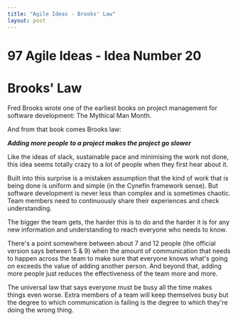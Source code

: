 ```yaml
---
title: "Agile Ideas - Brooks' Law"
layout: post 
---
```


# 97 Agile Ideas - Idea Number 20
# Brooks' Law

Fred Brooks wrote one of the earliest books on project management for software development: The Mythical Man Month.

And from that book comes Brooks law:

***Adding more people to a project makes the project go slower***

Like the ideas of slack, sustainable pace and minimising the work not done, this idea seems totally crazy to a lot of people when they first hear about it. 

Built into this surprise is a mistaken assumption that the kind of work that is being done is uniform and simple (in the Cynefin framework sense). But software development is never less than complex and is sometimes chaotic. Team members need to continuously share their experiences and check understanding.

The bigger the team gets, the harder this is to do and the harder it is for any new information and understanding to reach everyone who needs to know.

There's a point somewhere between about 7 and 12 people (the official version says between 5 & 9) when the amount of communication that needs to happen across the team to make sure that everyone knows what's going on exceeds the value of adding another person. And beyond that, adding more people just reduces the effectiveness of the team more and more.

The universal law that says everyone must be busy all the time makes things even worse. Extra members of a team will keep themselves busy but the degree to which communication is failing is the degree to which they're doing the wrong thing.
